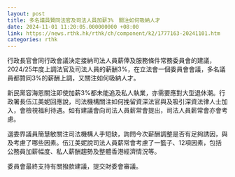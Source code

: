 ```yaml
---
layout: post
title: 多名議員贊同法官及司法人員加薪3%　關注如何吸納人才
date: 2024-11-01 11:20:05.000000000 +08:00
link: https://news.rthk.hk/rthk/ch/component/k2/1777163-20241101.htm
categories: rthk
---
```


行政長官會同行政會議決定接納司法人員薪俸及服務條件常務委員會的建議，2024/25年度上調法官及司法人員的薪酬3%，在立法會一個委員會會議，多名議員都贊同3%的薪酬上調，又關注如何吸納人才。

新民黨容海恩關注即使加薪3%都未能追及私人執業，亦需要應對大型退休潮。行政署長伍江美妮回應說，司法機構關注如何挽留資深法官與及吸引深資法律人士加入，會檢視福利待遇。如有建議會向司法人員薪常會提出，司法人員薪常會亦會考慮。

選委界議員簡慧敏關注司法機構人手短缺，詢問今次薪酬調整是否有足夠誘因，與及考慮了哪些因素。伍江美妮說司法人員薪常會考慮了一籃子、12項因素，包括公務員加薪幅度、私人薪酬趨勢及整體香港經濟情況等。

委員會最終支持有關撥款建議，提交財委會審議。
